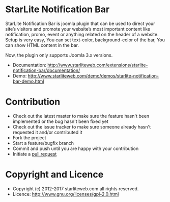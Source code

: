 StarLite Notification Bar
=========================

StarLite Notification Bar is joomla plugin that can be used to direct your site’s visitors and promote your website’s most important content like notification, promo, event or anything related on the header of a website. Setup is very easy, You can set text-color, background-color of the bar, You can show HTML content in the bar.

Now, the plugin only supports Joomla 3.x versions.

* Documentation: http://www.starliteweb.com/extensions/starlite-notification-bar/documentation/
* Demo: http://www.starliteweb.com/demo/demos/starlite-notification-bar-demo.html



Contribution
=====================

* Check out the latest master to make sure the feature hasn't been implemented or the bug hasn't been fixed yet
* Check out the issue tracker to make sure someone already hasn't requested it and/or contributed it
* Fork the project
* Start a feature/bugfix branch
* Commit and push until you are happy with your contribution
* Initiate a [pull request](https://help.github.com/articles/using-pull-requests)



Copyright and Licence
=====================

* Copyright (c) 2012-2017 starliteweb.com all rights reserved.
* Licence: http://www.gnu.org/licenses/gpl-2.0.html
